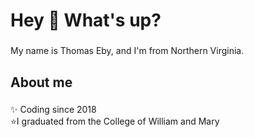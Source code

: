 <h1 align="left">Hey 👋 What's up?</h1>

###

<p align="left">My name is Thomas Eby, and I'm from Northern Virginia.</p>

###

<h2 align="left">About me</h2>

###

<p align="left">✨ Coding since 2018<br>⭐I graduated from the College of William and Mary</p>
